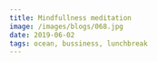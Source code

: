 ```yaml
---
title: Mindfullness meditation
image: /images/blogs/068.jpg
date: 2019-06-02
tags: ocean, bussiness, lunchbreak
---
```

